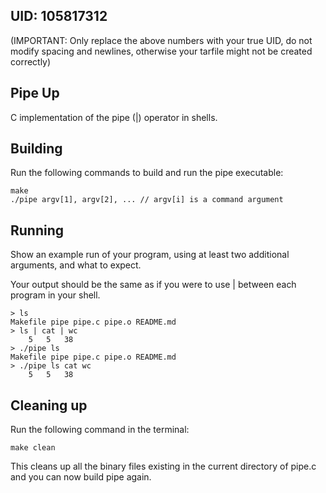 ## UID: 105817312
(IMPORTANT: Only replace the above numbers with your true UID, do not modify spacing and newlines, otherwise your tarfile might not be created correctly)

## Pipe Up

C implementation of the pipe (|) operator in shells.

## Building

Run the following commands to build and run the pipe executable:

    make
    ./pipe argv[1], argv[2], ... // argv[i] is a command argument

## Running

Show an example run of your program, using at least two additional arguments, and what to expect.

Your output should be the same as if you were to use | between each program in your shell.

    > ls
    Makefile pipe pipe.c pipe.o README.md
    > ls | cat | wc
        5   5   38
    > ./pipe ls
    Makefile pipe pipe.c pipe.o README.md
    > ./pipe ls cat wc
        5   5   38

## Cleaning up

Run the following command in the terminal:

    make clean

This cleans up all the binary files existing in the current directory of pipe.c and you can now build pipe again.
